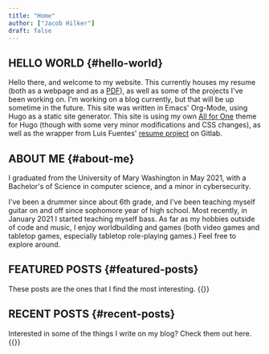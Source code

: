 ```yaml
---
title: "Home"
author: ["Jacob Hilker"]
draft: false
---
```


## HELLO WORLD {#hello-world}

Hello there, and welcome to my website. This currently houses my resume (both as a webpage and as a [PDF](/uploads/jhilker_cv.pdf)), as well as some of the projects I've been working on. I'm working on a blog currently, but that will be up sometime in the future. This site was written in Emacs' Org-Mode, using Hugo as a static site generator. This site is using my own [All for One](https://github.com/jhilker1/hugo-all-for-one) theme for Hugo (though with some very minor modifications and CSS changes), as well as the wrapper from Luis Fuentes' [resume project](https://gitlab.com/luisfuentes/resume/) on Gitlab.


## ABOUT ME {#about-me}

I graduated from the University of Mary Washington in May 2021, with a Bachelor's of Science in computer science, and a minor in cybersecurity.

I've been a drummer since about 6th grade, and I've been teaching myself guitar on and off since sophomore year of high school. Most recently, in January 2021 I started teaching myself bass. As far as my hobbies outside of code and music, I enjoy worldbuilding and games (both video games and tabletop games, especially tabletop role-playing games.) Feel free to explore around.


## FEATURED POSTS {#featured-posts}

These posts are the ones that I find the most interesting.
{{<featured count="3">}}


## RECENT POSTS {#recent-posts}

Interested in some of the things I write on my blog? Check them out here.
{{<recents count="3">}}
